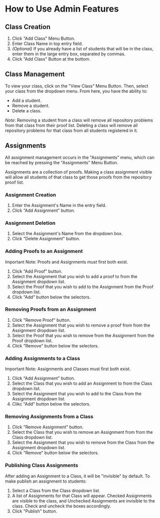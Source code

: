 # How to Use Admin Features

## Class Creation

1. Click "Add Class" Menu Button.
2. Enter Class Name in top entry field.
3. *(Optional)* If you already have a list of students that will be in the class, enter them in the large entry box, separated by commas.
4. Click "Add Class" Button at the bottom.

## Class Management

To view your class, click on the "View Class" Menu Button. Then, select your class from the dropdown menu.
From here, you have the ability to:
- Add a student.
- Remove a student.
- Delete a class.

*Note*: Removing a student from a class will remove all repository problems from that class from their proof list. Deleting a class will remove all repository problems for that class from all students registered in it.

## Assignments

All assignment management occurs in the "Assignments" menu, which can be reached by pressing the "Assignments" Menu Button.

Assignments are a collection of proofs. Making a class assignment visible will allow all students of that class to get those proofs from the repository proof list.

### Assignment Creation

1. Enter the Assignment's Name in the entry field.
2. Click "Add Assignment" button.

### Assignment Deletion

1. Select the Assignment's Name from the dropdown box.
2. Click "Delete Assignment" button.

### Adding Proofs to an Assignment

Important Note: Proofs and Assignments must first both exist.

1. Click "Add Proof" button.
2. Select the Assignment that you wish to add a proof to from the Assignment dropdown list.
3. Select the Proof that you wish to add to the Assignment from the Proof dropdown list.
4. Click "Add" button below the selectors.

### Removing Proofs from an Assignment

1. Click "Remove Proof" button.
2. Select the Assignment that you wish to remove a proof from from the Assignment dropdown list.
3. Select the Proof that you wish to remove from the Assignment from the Proof dropdown list.
4. Click "Remove" button below the selectors.

### Adding Assignments to a Class

Important Note: Assignments and Classes must first both exist.

1. Click "Add Assignment" button.
2. Select the Class that you wish to add an Assignment to from the Class dropdown list.
3. Select the Assignment that you wish to add to the Class from the Assignment dropdown list.
4. Clikc "Add" button below the selectors.

### Removing Assignments from a Class

1. Click "Remove Assignment" button.
2. Select the Class that you wish to remove an Assignment from from the Class dropdown list.
3. Select the Assignment that you wish to remove from the Class from the Assignment dropdown list.
4. Click "Remove" button below the selectors.

### Publishing Class Assignments

After adding an Assignment to a Class, it will be "invisible" by default. To make publish an assignment to students:

1. Select a Class from the Class dropdown list.
2. A list of Assignments for that Class will appear. Checked Assignments are visible to the class, and Unchecked Assignments are invisible to the class. Check and uncheck the boxes accordingly.
3. Click "Publish" button.
